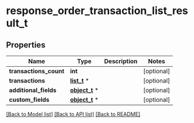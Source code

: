 # response_order_transaction_list_result_t

## Properties
Name | Type | Description | Notes
------------ | ------------- | ------------- | -------------
**transactions_count** | **int** |  | [optional] 
**transactions** | [**list_t**](order_transaction.md) \* |  | [optional] 
**additional_fields** | [**object_t**](.md) \* |  | [optional] 
**custom_fields** | [**object_t**](.md) \* |  | [optional] 

[[Back to Model list]](../README.md#documentation-for-models) [[Back to API list]](../README.md#documentation-for-api-endpoints) [[Back to README]](../README.md)


